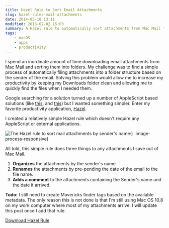 ```yaml
---
title: Hazel Rule to Sort Email Attachments
slug: hazel-rules-mail-attachments
date: 2014-05-18 13:11
modified: 2016-02-02 15:03
summary: A Hazel rule to automatically sort attachments from Mac Mail to folders organized by sender.
tags:
    - macOS
    - apps
    - productivity
---
```


I spend an inordinate amount of time downloading email attachments from Mac Mail and sorting them into folders. My challenge was to find a simple process of automatically filing attachments into a folder structure based on the sender of the email. Solving this problem would allow me to increase my productivity by keeping my Downloads folder clean and allowing me to quickly find the files when I needed them.

Google searching for a solution turned up a number of AppleScript based solutions (like [this][3], and [this][4]) but I wanted something simpler. Enter my favorite productivity application, [Hazel][1].

I created a relatively simple Hazel rule which doesn't require any AppleScript or external applications.

![The Hazel rule to sort mail attachments by sender's name]({static}/images/hazel-email-rule.png){: .image-process-responsive}

All told, this simple rule does three things to any attachments I save out of Mac Mail.

1. **Organizes** the attachments by the sender's name
2. **Renames** the attachments by pre-pending the date of the email to the file name.
3. **Adds a comment** to the attachments containing the Sender's name and the date it arrived.

**Todo:** I still need to create Mavericks finder tags based on the available metadata. The only reason this is not done is that I'm still using Mac OS 10.8 on my work computer where most of my attachments arrive. I will update this post once I add that rule.

<a href="{static}/assets/2014-05-18-MailAttachments.hazelrules">Download Hazel Rule</a>

[1]: https://www.noodlesoft.com/hazel
[3]: https://www.markosx.com/thecocoaquest/automatically-save-attachments-in-mail-app/
[4]: https://computers.tutsplus.com/tutorials/effortless-paperless-nirvana-with-mail-hazel-and-evernote--mac-55367
